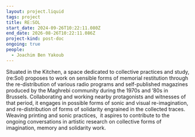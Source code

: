 ```yaml
---
layout: project.liquid
tags: project
title: RE:SOL
start_date: 2024-09-26T10:22:11.080Z
end_date: 2026-08-26T10:22:11.086Z
project-kind: post-doc
ongoing: true
people:
  - Joachim Ben Yakoub
---
```

Situated in the Kitchen, a space dedicated to collective practices and study, (re:Sol) proposes to work on sensible forms of memorial restitution through the re-distribution of various radio programs and self-published magazines produced by the Maghrebi community during the 1970s and ’80s in Brussels. Collaborating and working nearby protagonists and witnesses of that period, it engages in possible forms of sonic and visual re-imagination, and re-distribution of forms of solidarity engrained in the collected traces. Weaving printing and sonic practices,  it aspires to contribute to the ongoing conversations in artistic research on collective forms of imagination, memory and solidarity work.
